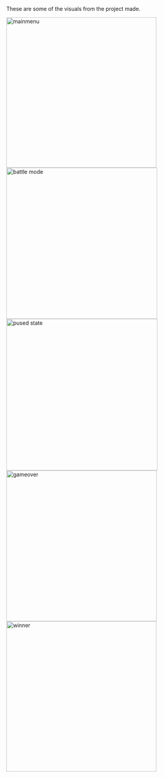 These are some of the visuals from the project made.

<img width="395" alt="mainmenu" src="https://github.com/user-attachments/assets/878ff092-6b5c-4a91-b37f-fb716638aa7c" />

<img width="397" alt="battle mode" src="https://github.com/user-attachments/assets/052d4a01-f55e-42f7-8508-fa574471c263" />
<img width="398" alt="pused state" src="https://github.com/user-attachments/assets/99a61cbf-50fe-492d-b8da-221b8f343ca1" />


<img width="396" alt="gameover" src="https://github.com/user-attachments/assets/9826845f-1300-4709-b5ff-c8c132547d0f" />
<img width="395" alt="winner" src="https://github.com/user-attachments/assets/732c30a7-431b-4705-8cc5-7f7b82a29e43" />

